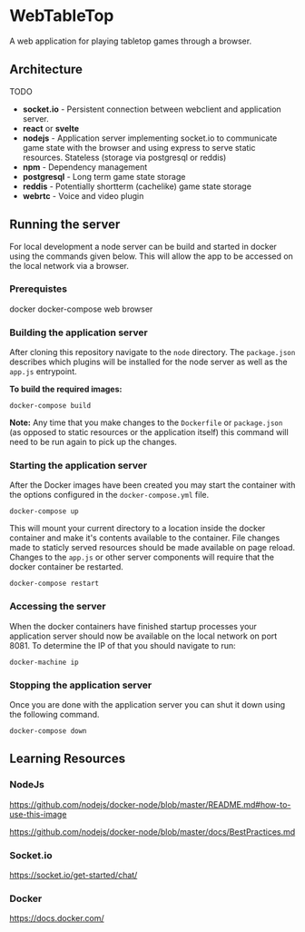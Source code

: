 # WebTableTop
A web application for playing tabletop games through a browser.

## Architecture
TODO
- **socket.io** - Persistent connection between webclient and application server. 
- **react** or **svelte**
- **nodejs** - Application server implementing socket.io to communicate game state with the browser and using express to serve static resources. Stateless (storage via postgresql or reddis)
- **npm** - Dependency management
- **postgresql** - Long term game state storage 
- **reddis** - Potentially shortterm (cachelike) game state storage
- **webrtc** - Voice and video plugin

## Running the server
For local development a node server can be build and started in docker using the commands given below. This will allow the app to be accessed on the local network via a browser.

### Prerequistes
docker
docker-compose
web browser


### Building the application server
After cloning this repository navigate to the `node` directory. The `package.json` describes which plugins will be installed for the node server as well as the `app.js` entrypoint.

**To build the required images:**

  `docker-compose build`

**Note:** Any time that you make changes to the `Dockerfile` or `package.json` (as opposed to static resources or the application itself) this command will need to be run again to pick up the changes.

### Starting the application server
After the Docker images have been created you may start the container with the options configured in the `docker-compose.yml` file.

  `docker-compose up`

This will mount your current directory to a location inside the docker container and make it's contents available to the container. File changes made to staticly served resources should be made available on page reload. Changes to the `app.js` or other server components will require that the docker container be restarted.

  `docker-compose restart`

### Accessing the server
When the docker containers have finished startup processes your application server should now be available on the local network on port 8081. To determine the IP of that you should navigate to run:

  `docker-machine ip`

### Stopping the application server
Once you are done with the application server you can shut it down using the following command.

  `docker-compose down`

## Learning Resources
### NodeJs
https://github.com/nodejs/docker-node/blob/master/README.md#how-to-use-this-image

https://github.com/nodejs/docker-node/blob/master/docs/BestPractices.md

### Socket.io
https://socket.io/get-started/chat/

### Docker
https://docs.docker.com/

